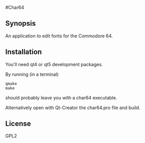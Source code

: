 #Char64
## Synopsis

An application to edit fonts for the Commodore 64.

## Installation

You'll need qt4 or qt5 development packages.

By running (in a terminal)
```
qmake
make
```
should probably leave you with a char64 executable.

Alternatively open with Qt-Creator the char64.pro file and build.


## License

GPL2

